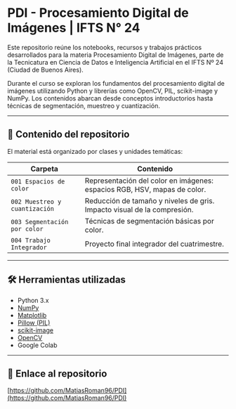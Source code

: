 # PDI - Procesamiento Digital de Imágenes | IFTS N° 24

Este repositorio reúne los notebooks, recursos y trabajos prácticos desarrollados para la materia Procesamiento Digital de Imágenes, parte de la Tecnicatura en Ciencia de Datos e Inteligencia Artificial en el IFTS Nº 24 (Ciudad de Buenos Aires).

Durante el curso se exploran los fundamentos del procesamiento digital de imágenes utilizando Python y librerías como OpenCV, PIL, scikit-image y NumPy. Los contenidos abarcan desde conceptos introductorios hasta técnicas de segmentación, muestreo y cuantización.

---

## 📁 Contenido del repositorio

El material está organizado por clases y unidades temáticas:

| Carpeta | Contenido |
|--------|-----------|
| `001 Espacios de color` | Representación del color en imágenes: espacios RGB, HSV, mapas de color. |
| `002 Muestreo y cuantización` | Reducción de tamaño y niveles de gris. Impacto visual de la compresión. |
| `003 Segmentación por color` | Técnicas de segmentación básicas por color. |
| `004 Trabajo Integrador` | Proyecto final integrador del cuatrimestre. |

---

## 🛠️ Herramientas utilizadas

- Python 3.x
- [NumPy](https://numpy.org/)
- [Matplotlib](https://matplotlib.org/)
- [Pillow (PIL)](https://pillow.readthedocs.io/)
- [scikit-image](https://scikit-image.org/)
- [OpenCV](https://opencv.org/)
- Google Colab

---

## 🔗 Enlace al repositorio

[https://github.com/MatiasRoman96/PDI](https://github.com/MatiasRoman96/PDI)
